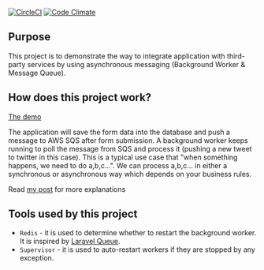 [![CircleCI](https://circleci.com/gh/liweiyi88/integration/tree/master.svg)](https://circleci.com/gh/liweiyi88/integration/tree/master)
[![Code Climate](https://codeclimate.com/github/liweiyi88/integration/badges/gpa.svg)](https://codeclimate.com/github/liweiyi88/integration)

Purpose
-------
This project is to demonstrate the way to integrate application with third-party services by using asynchronous messaging (Background Worker & Message Queue).

How does this project work?
------------------------
[The demo](escapestring.com)

The application will save the form data into the database and push a message to AWS SQS after form submission. A background worker keeps running to poll the message from SQS and 
process it (pushing a new tweet to twitter in this case). This is a typical use case that "when something happens, we need to do a,b,c...". We can
process a,b,c... in either a synchronous or asynchronous way which depends on your business rules. 

Read [my post](https://medium.com/@weiyi.li713/integrate-web-application-with-external-systems-by-using-message-queue-ac201469c02d) for more explanations

Tools used by this project
--------------------------
* `Redis` - it is used to determine whether to restart the background worker. It is inspired by [Laravel Queue](https://github.com/illuminate/queue).
* `Supervisor` - it is used to auto-restart workers if they are stopped by any exception.
